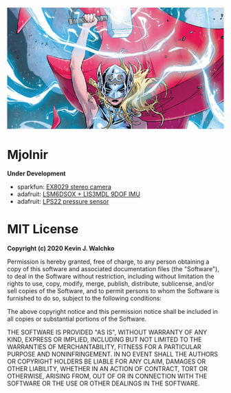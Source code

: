 ![](pics/jane-foster.jpg)

# Mjolnir

**Under Development**

- sparkfun: [EX8029 stereo camera](https://www.sparkfun.com/products/14726)
- adafruit: [LSM6DSOX + LIS3MDL 9DOF IMU](https://www.adafruit.com/product/4517)
- adafruit: [LPS22 pressure sensor](https://www.adafruit.com/product/4633)

# MIT License

**Copyright (c) 2020 Kevin J. Walchko**

Permission is hereby granted, free of charge, to any person obtaining a copy
of this software and associated documentation files (the "Software"), to deal
in the Software without restriction, including without limitation the rights
to use, copy, modify, merge, publish, distribute, sublicense, and/or sell
copies of the Software, and to permit persons to whom the Software is
furnished to do so, subject to the following conditions:

The above copyright notice and this permission notice shall be included in all
copies or substantial portions of the Software.

THE SOFTWARE IS PROVIDED "AS IS", WITHOUT WARRANTY OF ANY KIND, EXPRESS OR
IMPLIED, INCLUDING BUT NOT LIMITED TO THE WARRANTIES OF MERCHANTABILITY,
FITNESS FOR A PARTICULAR PURPOSE AND NONINFRINGEMENT. IN NO EVENT SHALL THE
AUTHORS OR COPYRIGHT HOLDERS BE LIABLE FOR ANY CLAIM, DAMAGES OR OTHER
LIABILITY, WHETHER IN AN ACTION OF CONTRACT, TORT OR OTHERWISE, ARISING FROM,
OUT OF OR IN CONNECTION WITH THE SOFTWARE OR THE USE OR OTHER DEALINGS IN THE
SOFTWARE.
